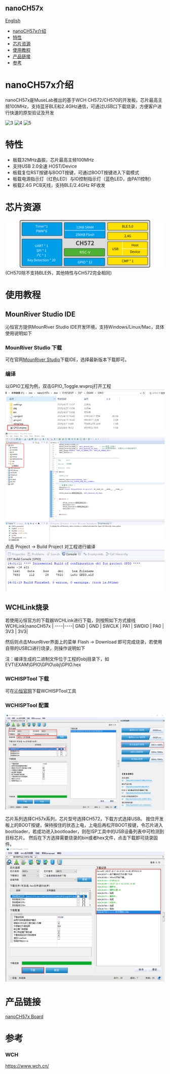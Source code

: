 nanoCH57x
-----------
[English](./README.md)

* [nanoCH57x介绍](#nanoCH57x介绍) 
* [特性](#特性)
* [芯片资源](#芯片资源)
* [使用教程](#使用教程)
* [产品链接](#产品链接)
* [参考](#参考)


# nanoCH57x介绍
nanoCH57x是MuseLab推出的基于WCH CH572/CH570的开发板，芯片最高主频100MHz，支持蓝牙BLE和2.4GHz通信，可通过USB口下载烧录，方便客户进行快速的原型验证及开发

![3](https://github.com/wuxx/nanoCH57x/blob/main/doc/3.jpg)
![4](https://github.com/wuxx/nanoCH57x/blob/main/doc/4.jpg)
![5](https://github.com/wuxx/nanoCH57x/blob/main/doc/5.jpg)


# 特性
- 板载32MHz晶振，芯片最高主频100MHz
- 支持USB 2.0全速 HOST/Device
- 板载复位RST按键与BOOT按键，可通过BOOT按键进入下载模式
- 板载电源指示灯（红色LED）与IO控制指示灯（蓝色LED，由PA11控制）
- 板载2.4G PCB天线，支持BLE/2.4GHz RF收发

# 芯片资源
![CH572](https://github.com/wuxx/nanoCH57x/blob/main/doc/CH572.jpg)
(CH570除不支持BLE外，其他特性与CH572完全相同)

# 使用教程
## MounRiver Studio IDE
沁恒官方提供MounRiver Studio IDE开发环境，支持Windows/Linux/Mac，具体使用说明如下
 
### MounRiver Studio 下载
可在官网[MounRiver Studio](http://www.mounriver.com)下载IDE，选择最新版本下载即可。

### 编译
以GPIO工程为例，双击GPIO_Toggle.wvproj打开工程  
![MRS-1](https://github.com/wuxx/nanoCH57x/blob/main/doc/MRS-1.png)
![MRS-2](https://github.com/wuxx/nanoCH57x/blob/main/doc/MRS-2.png)  
点击 Project -> Build Project 对工程进行编译  
![MRS-3](https://github.com/wuxx/nanoCH57x/blob/main/doc/MRS-3.png)


## WCHLink烧录
若使用沁恒官方的下载器WCHLink进行下载，则按照如下方式接线  
WCHLink|nanoCH57x |
----|----|
GND |  GND |
SWCLK | PA1 | 
SWDIO | PA0 | 
3V3 | 3V3|

然后则点击MounRiver界面上的菜单 Flash -> Download 即可完成烧录，若使用自带的USB口进行烧录，则操作说明如下

注：编译生成的二进制文件位于工程的obj目录下，如EVT\EXAM\GPIO\GPIO\obj\GPIO.hex

### WCHISPTool 下载
可在[沁恒官网](https://www.wch.cn/downloads/WCHISPTool_Setup_exe.html)下载WCHISPTool工具

### WCHISPTool 配置
![ISP-1](https://github.com/wuxx/nanoCH57x/blob/main/doc/ISP-1.png)

芯片系列选择CH57x系列，芯片型号选择CH572，下载方式选择USB。
按住开发板上的BOOT按键，保持按住的状态上电，上电后再松开BOOT按键，令芯片进入bootloader，若成功进入bootloader，则在ISP工具中的USB设备列表中可检测到目标芯片。
然后在下方选择需要烧录的bin或者hex文件，点击下载即可烧录固件。
![ISP-2](https://github.com/wuxx/nanoCH57x/blob/main/doc/ISP-2.png)


# 产品链接
[nanoCH57x Board](https://item.taobao.com/item.htm?spm=a1z10.3-c.w4002-21349689064.10.6f55773dXd3CDz&id=689934001629)

# 参考
### WCH
https://www.wch.cn/
